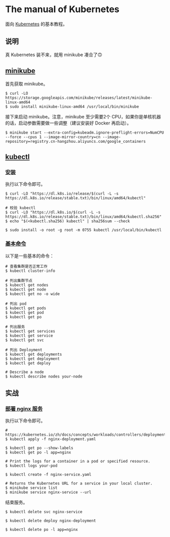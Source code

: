 # The manual of Kubernetes

面向 [Kubernetes](https://kubernetes.io) 的基本教程。

## 说明

真 Kubernetes 装不来，就用 minikube 凑合了🙃

## [minikube](https://minikube.sigs.k8s.io/docs/)

首先获取 minikube。

```
$ curl -LO https://storage.googleapis.com/minikube/releases/latest/minikube-linux-amd64
$ sudo install minikube-linux-amd64 /usr/local/bin/minikube
```

接下来启动 minikube。注意，minikube 至少需要2个 CPU，如果你是单核机器的话，启动参数需要做一些调整（建议安装好 Docker 再启动）。

```
$ minikube start --extra-config=kubeadm.ignore-preflight-errors=NumCPU --force --cpus 1 --image-mirror-country=cn --image-repository=registry.cn-hangzhou.aliyuncs.com/google_containers
```

## [kubectl](https://kubernetes.io/docs/reference/kubectl/)

### [安装](https://kubernetes.io/docs/tasks/tools/install-kubectl-linux/)

执行以下命令即可。

```
$ curl -LO "https://dl.k8s.io/release/$(curl -L -s https://dl.k8s.io/release/stable.txt)/bin/linux/amd64/kubectl"

# 校验 kubectl
$ curl -LO "https://dl.k8s.io/$(curl -L -s https://dl.k8s.io/release/stable.txt)/bin/linux/amd64/kubectl.sha256"
$ echo "$(<kubectl.sha256) kubectl" | sha256sum --check

$ sudo install -o root -g root -m 0755 kubectl /usr/local/bin/kubectl
```

### [基本命令](https://kubernetes.io/docs/reference/generated/kubectl/kubectl-commands)

以下是一些基本的命令：

```
# 查看集群是否正常工作
$ kubectl cluster-info

# 列出集群节点
$ kubectl get nodes
$ kubectl get node
$ kubectl get no -o wide

# 列出 pod
$ kubectl get pods
$ kubectl get pod
$ kubectl get po

# 列出服务
$ kubectl get services
$ kubectl get service
$ kubectl get svc

# 列出 Deployment
$ kubectl get deployments
$ kubectl get deployment
$ kubectl get deploy

# Describe a node
$ kubectl describe nodes your-node
```

## 实战

### [部署 nginx 服务](https://kubernetes.io/zh/docs/tasks/run-application/run-stateless-application-deployment/)

执行以下命令即可。

```
# https://kubernetes.io/zh/docs/concepts/workloads/controllers/deployment/
$ kubectl apply -f nginx-deployment.yaml

$ kubectl get po --show-labels
$ kubectl get po -l app=nginx

# Print the logs for a container in a pod or specified resource.
$ kubectl logs your-pod

$ kubectl create -f nginx-service.yaml

# Returns the Kubernetes URL for a service in your local cluster.
$ minikube service list
$ minikube service nginx-service --url
```

结束服务。

```
$ kubectl delete svc nginx-service

$ kubectl delete deploy nginx-deployment

$ kubectl delete po -l app=nginx
```
